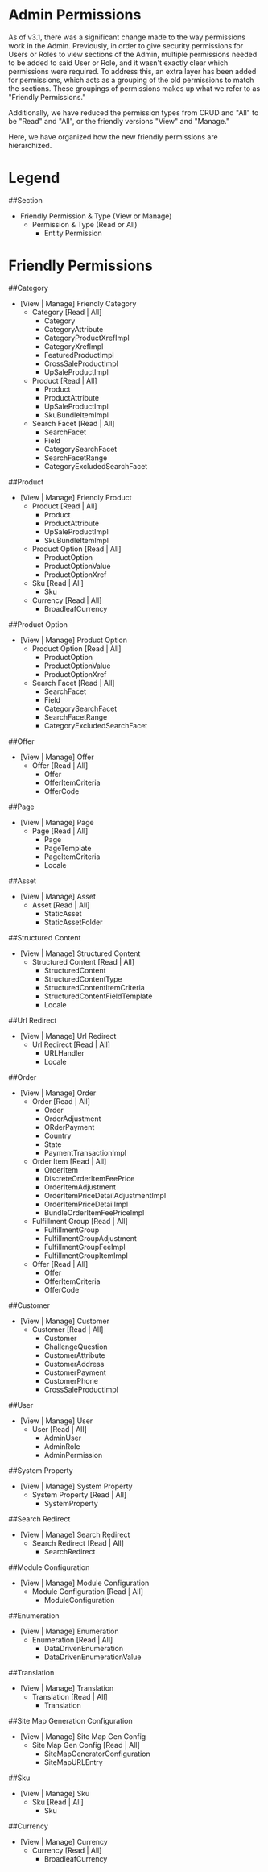 # Admin Permissions

As of v3.1, there was a significant change made to the way permissions work in the Admin. Previously, in order to give security permissions for Users or Roles to view sections of the Admin, multiple permissions needed to be added to said User or Role, and it wasn't exactly clear which permissions were required.  To address this, an extra layer has been added for permissions, which acts as a grouping of the old permissions to match the sections. These groupings of permissions makes up what we refer to as "Friendly Permissions."

Additionally, we have reduced the permission types from CRUD and "All" to be "Read" and "All", or the friendly versions "View" and "Manage."

Here, we have organized how the new friendly permissions are hierarchized.

# Legend

##Section
* Friendly Permission & Type (View or Manage)
	* Permission & Type (Read or All)
		* Entity Permission

# Friendly Permissions

##Category
* [View | Manage] Friendly Category
	* Category [Read | All]
		* Category
		* CategoryAttribute
		* CategoryProductXrefImpl
		* CategoryXrefImpl
		* FeaturedProductImpl
		* CrossSaleProductImpl
		* UpSaleProductImpl
	* Product [Read | All]
		* Product
		* ProductAttribute
		* UpSaleProductImpl
		* SkuBundleItemImpl
	* Search Facet [Read | All]
		* SearchFacet
		* Field
		* CategorySearchFacet
		* SearchFacetRange
		* CategoryExcludedSearchFacet

##Product
* [View | Manage] Friendly Product
	* Product [Read | All]
		* Product
		* ProductAttribute
		* UpSaleProductImpl
		* SkuBundleItemImpl
	* Product Option [Read | All]
		* ProductOption
		* ProductOptionValue
		* ProductOptionXref
	* Sku [Read | All]
		* Sku
	* Currency [Read | All]
		* BroadleafCurrency

##Product Option
* [View | Manage] Product Option
	* Product Option [Read | All]
		* ProductOption
		* ProductOptionValue
		* ProductOptionXref
	* Search Facet [Read | All]
		* SearchFacet
		* Field
		* CategorySearchFacet
		* SearchFacetRange
		* CategoryExcludedSearchFacet

##Offer
* [View | Manage] Offer
	* Offer [Read | All]
		* Offer
		* OfferItemCriteria
		* OfferCode

##Page
* [View | Manage] Page
	* Page [Read | All]
		* Page
		* PageTemplate
		* PageItemCriteria
		* Locale

##Asset
* [View | Manage] Asset
	* Asset [Read | All]
		* StaticAsset
		* StaticAssetFolder

##Structured Content
* [View | Manage] Structured Content
	* Structured Content [Read | All]
		* StructuredContent
		* StructuredContentType
		* StructuredContentItemCriteria
		* StructuredContentFieldTemplate
		* Locale

##Url Redirect
* [View | Manage] Url Redirect
	* Url Redirect [Read | All]
		* URLHandler
		* Locale

##Order
* [View | Manage] Order
	* Order [Read | All]
		* Order
		* OrderAdjustment
		* ORderPayment
		* Country
		* State
		* PaymentTransactionImpl
	* Order Item [Read | All]
		* OrderItem
		* DiscreteOrderItemFeePrice
		* OrderItemAdjustment
		* OrderItemPriceDetailAdjustmentImpl
		* OrderItemPriceDetailImpl
		* BundleOrderItemFeePriceImpl
	* Fulfillment Group [Read | All]
		* FulfillmentGroup
		* FulfillmentGroupAdjustment
		* FulfillmentGroupFeeImpl
		* FulfillmentGroupItemImpl
	* Offer [Read | All]
		* Offer
		* OfferItemCriteria
		* OfferCode

##Customer
* [View | Manage] Customer
	* Customer [Read | All]
		* Customer
		* ChallengeQuestion
		* CustomerAttribute
		* CustomerAddress
		* CustomerPayment
		* CustomerPhone
		* CrossSaleProductImpl

##User
* [View | Manage] User
	* User [Read | All]
		* AdminUser
		* AdminRole
		* AdminPermission

##System Property
* [View | Manage] System Property
	* System Property [Read | All]
		* SystemProperty

##Search Redirect
* [View | Manage] Search Redirect
	* Search Redirect [Read | All]
		* SearchRedirect

##Module Configuration
* [View | Manage] Module Configuration
	* Module Configuration [Read | All]
		* ModuleConfiguration

##Enumeration
* [View | Manage] Enumeration
	* Enumeration [Read | All]
		* DataDrivenEnumeration
		* DataDrivenEnumerationValue

##Translation
* [View | Manage] Translation
	* Translation [Read | All]
		* Translation

##Site Map Generation Configuration
* [View | Manage] Site Map Gen Config
	* Site Map Gen Config [Read | All]
		* SiteMapGeneratorConfiguration
		* SiteMapURLEntry

##Sku
* [View | Manage] Sku
	* Sku [Read | All]
		* Sku

##Currency
* [View | Manage] Currency
	* Currency [Read | All]
		* BroadleafCurrency
